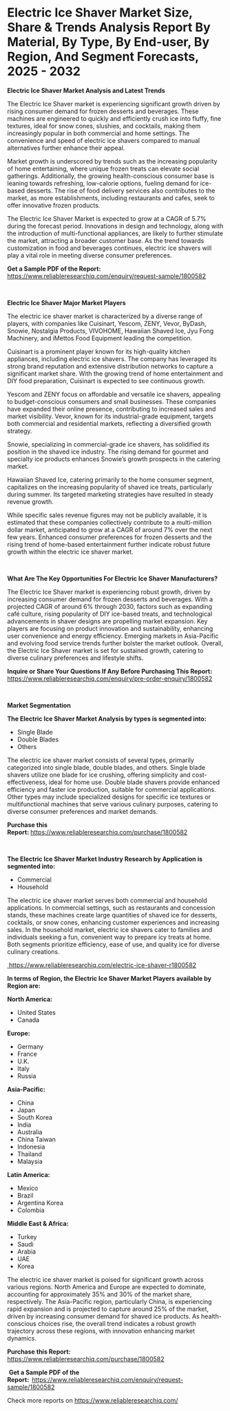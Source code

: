 <p><h1>Electric Ice Shaver Market Size, Share & Trends Analysis Report By Material, By Type, By End-user, By Region, And Segment Forecasts, 2025 - 2032</h1></p><p><strong>Electric Ice Shaver Market Analysis and Latest Trends</strong></p>
<p><p>The Electric Ice Shaver market is experiencing significant growth driven by rising consumer demand for frozen desserts and beverages. These machines are engineered to quickly and efficiently crush ice into fluffy, fine textures, ideal for snow cones, slushies, and cocktails, making them increasingly popular in both commercial and home settings. The convenience and speed of electric ice shavers compared to manual alternatives further enhance their appeal.</p><p>Market growth is underscored by trends such as the increasing popularity of home entertaining, where unique frozen treats can elevate social gatherings. Additionally, the growing health-conscious consumer base is leaning towards refreshing, low-calorie options, fueling demand for ice-based desserts. The rise of food delivery services also contributes to the market, as more establishments, including restaurants and cafes, seek to offer innovative frozen products.</p><p>The Electric Ice Shaver Market is expected to grow at a CAGR of 5.7% during the forecast period. Innovations in design and technology, along with the introduction of multi-functional appliances, are likely to further stimulate the market, attracting a broader customer base. As the trend towards customization in food and beverages continues, electric ice shavers will play a vital role in meeting diverse consumer preferences.</p></p>
<p><strong>Get a Sample PDF of the Report:&nbsp;</strong> <a href="https://www.reliableresearchiq.com/enquiry/request-sample/1800582?utm_campaign=2196&utm_medium=2&utm_source=Github&utm_content=ia&utm_term=19022025&utm_id=electric-ice-shaver">https://www.reliableresearchiq.com/enquiry/request-sample/1800582</a></p>
<p>&nbsp;</p>
<p><strong>Electric Ice Shaver Major Market Players</strong></p>
<p><p>The electric ice shaver market is characterized by a diverse range of players, with companies like Cuisinart, Yescom, ZENY, Vevor, ByDash, Snowie, Nostalgia Products, VIVOHOME, Hawaiian Shaved Ice, Jyu Fong Machinery, and iMettos Food Equipment leading the competition. </p><p>Cuisinart is a prominent player known for its high-quality kitchen appliances, including electric ice shavers. The company has leveraged its strong brand reputation and extensive distribution networks to capture a significant market share. With the growing trend of home entertainment and DIY food preparation, Cuisinart is expected to see continuous growth.</p><p>Yescom and ZENY focus on affordable and versatile ice shavers, appealing to budget-conscious consumers and small businesses. These companies have expanded their online presence, contributing to increased sales and market visibility. Vevor, known for its industrial-grade equipment, targets both commercial and residential markets, reflecting a diversified growth strategy.</p><p>Snowie, specializing in commercial-grade ice shavers, has solidified its position in the shaved ice industry. The rising demand for gourmet and specialty ice products enhances Snowie’s growth prospects in the catering market.</p><p>Hawaiian Shaved Ice, catering primarily to the home consumer segment, capitalizes on the increasing popularity of shaved ice treats, particularly during summer. Its targeted marketing strategies have resulted in steady revenue growth.</p><p>While specific sales revenue figures may not be publicly available, it is estimated that these companies collectively contribute to a multi-million dollar market, anticipated to grow at a CAGR of around 7% over the next few years. Enhanced consumer preferences for frozen desserts and the rising trend of home-based entertainment further indicate robust future growth within the electric ice shaver market.</p></p>
<p>&nbsp;</p>
<p><strong>What Are The Key Opportunities For Electric Ice Shaver Manufacturers?</strong></p>
<p><p>The Electric Ice Shaver market is experiencing robust growth, driven by increasing consumer demand for frozen desserts and beverages. With a projected CAGR of around 6% through 2030, factors such as expanding café culture, rising popularity of DIY ice-based treats, and technological advancements in shaver designs are propelling market expansion. Key players are focusing on product innovation and sustainability, enhancing user convenience and energy efficiency. Emerging markets in Asia-Pacific and evolving food service trends further bolster the market outlook. Overall, the Electric Ice Shaver market is set for sustained growth, catering to diverse culinary preferences and lifestyle shifts.</p></p>
<p><strong>Inquire or Share Your Questions If Any Before Purchasing This Report:</strong> <a href="https://www.reliableresearchiq.com/enquiry/pre-order-enquiry/1800582?utm_campaign=2196&utm_medium=2&utm_source=Github&utm_content=ia&utm_term=19022025&utm_id=electric-ice-shaver">https://www.reliableresearchiq.com/enquiry/pre-order-enquiry/1800582</a></p>
<p>&nbsp;</p>
<p><strong>Market Segmentation</strong></p>
<p><strong>The Electric Ice Shaver Market Analysis by types is segmented into:</strong></p>
<p><ul><li>Single Blade</li><li>Double Blades</li><li>Others</li></ul></p>
<p><p>The electric ice shaver market consists of several types, primarily categorized into single blade, double blades, and others. Single blade shavers utilize one blade for ice crushing, offering simplicity and cost-effectiveness, ideal for home use. Double blade shavers provide enhanced efficiency and faster ice production, suitable for commercial applications. Other types may include specialized designs for specific ice textures or multifunctional machines that serve various culinary purposes, catering to diverse consumer preferences and market demands.</p></p>
<p><strong>Purchase this Report:&nbsp;</strong><a href="https://www.reliableresearchiq.com/purchase/1800582?utm_campaign=2196&utm_medium=2&utm_source=Github&utm_content=ia&utm_term=19022025&utm_id=electric-ice-shaver">https://www.reliableresearchiq.com/purchase/1800582</a></p>
<p>&nbsp;</p>
<p><strong>The Electric Ice Shaver Market Industry Research by Application is segmented into:</strong></p>
<p><ul><li>Commercial</li><li>Household</li></ul></p>
<p><p>The electric ice shaver market serves both commercial and household applications. In commercial settings, such as restaurants and concession stands, these machines create large quantities of shaved ice for desserts, cocktails, or snow cones, enhancing customer experiences and increasing sales. In the household market, electric ice shavers cater to families and individuals seeking a fun, convenient way to prepare icy treats at home. Both segments prioritize efficiency, ease of use, and quality ice for diverse culinary creations.</p></p>
<p><a href="https://www.reliableresearchiq.com/electric-ice-shaver-r1800582?utm_campaign=2196&utm_medium=2&utm_source=Github&utm_content=ia&utm_term=19022025&utm_id=electric-ice-shaver">&nbsp;https://www.reliableresearchiq.com/electric-ice-shaver-r1800582</a></p>
<p><strong>In terms of Region, the Electric Ice Shaver Market Players available by Region are:</strong></p>
<p>
    <p> <strong> North America: </strong>
        <ul>
            <li>United States</li>
            <li>Canada</li>
        </ul>
        </p> 
    <p> <strong> Europe: </strong>
        <ul>
            <li>Germany</li>
            <li>France</li>
            <li>U.K.</li>
            <li>Italy</li>
            <li>Russia</li>
        </ul>
        </p> 
    <p> <strong> Asia-Pacific: </strong>
        <ul>
            <li>China</li>
            <li>Japan</li>
            <li>South Korea</li>
            <li>India</li>
            <li>Australia</li>
            <li>China Taiwan</li>
            <li>Indonesia</li>
            <li>Thailand</li>
            <li>Malaysia</li>
        </ul>
        </p> 
    <p> <strong> Latin America: </strong>
        <ul>
            <li>Mexico</li>
            <li>Brazil</li>
            <li>Argentina Korea</li>
            <li>Colombia</li>
        </ul>
        </p> 
    <p> <strong> Middle East & Africa: </strong>
        <ul>
            <li>Turkey</li>
            <li>Saudi</li>
            <li>Arabia</li>
            <li>UAE</li>
            <li>Korea</li>
        </ul>
    </p>
    </p>
<p><p>The electric ice shaver market is poised for significant growth across various regions. North America and Europe are expected to dominate, accounting for approximately 35% and 30% of the market share, respectively. The Asia-Pacific region, particularly China, is experiencing rapid expansion and is projected to capture around 25% of the market, driven by increasing consumer demand for shaved ice products. As health-conscious choices rise, the overall trend indicates a robust growth trajectory across these regions, with innovation enhancing market dynamics.</p></p>
<p><strong>Purchase this Report: </strong><a href="https://www.reliableresearchiq.com/purchase/1800582?utm_campaign=2196&utm_medium=2&utm_source=Github&utm_content=ia&utm_term=19022025&utm_id=electric-ice-shaver">https://www.reliableresearchiq.com/purchase/1800582</a></p>
<p>&nbsp;<strong>Get a Sample PDF of the Report:&nbsp;&nbsp;</strong><a href="https://www.reliableresearchiq.com/enquiry/request-sample/1800582?utm_campaign=2196&utm_medium=2&utm_source=Github&utm_content=ia&utm_term=19022025&utm_id=electric-ice-shaver">https://www.reliableresearchiq.com/enquiry/request-sample/1800582</a></p>
<p><strong></strong></p>
<p>Check more reports on <a href="https://www.reliableresearchiq.com/?utm_campaign=2196&utm_medium=2&utm_source=Github&utm_content=ia&utm_term=19022025&utm_id=electric-ice-shaver">https://www.reliableresearchiq.com/</a></p>